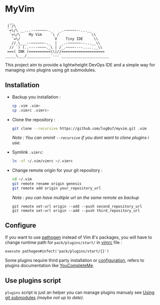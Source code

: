 # MyVim
```
  __
 (`/\
 `=\/\ __...--~~~~~-._   _.-~~~~~--...__
  `=\/\    My Vim     \ /               \\
   `=\/                V    Tiny IDE     \\
   //_\___--~~~~~~-._  |  _.-~~~~~~--...__\\
  //  ) (..----~~~~._\ | /_.~~~~----.....__\\
 ===( INK )==========\\|//====================
_____\___/___________`---`______________________
```
This project aim to provide a lightwheight DevOps IDE and a simple way for managing vims plugins using git submodules.

## Installation
- Backup you installation :
    ```bash
    cp .vim .vim~
    cp .vimrc .vimrc~ 
    ```

- Clone the repository :
    ```bash
    git clone --recursive https://github.com/log0u7/myvim.git .vim
    ```
    _Note : You can ommit `--recursive` if you dont want to clone plugins i use._

- Symlink `.vimrc`:
    ```bash
    ln -sf ~/.vim/vimrc ~/.vimrc
    ```
- Change remote origin for your git repository :
    ```bash
    cd ~/.vim
    git remote rename origin genesis
    git remote add origin your_repository_url
    ```
    _Note : you can have multiple url on the same remote as backup_
    ```
    git remote set-url origin --add --push second_repository_url
    git remote set-url origin --add --push third_repository_url
    ```

## Configure
If you want to use [pathogen](https://github.com/tpope/vim-pathogen) instead of Vim 8's packages,
you will have to change runtime path for `pack/plugins/start/` in [vimrc](./vimrc) file : 
```vimscript
execute pathogen#infect('pack/plugins/start/{}')
```

Some plugins require third party installation or [configuration](./vimrc), refers to plugins documentation like [YouCompleteMe](https://github.com/ycm-core/YouCompleteMe#installation).

## Use plugins script
`plugins` script is just an helper you can manage plugins manualy see [Using git submodules](./using-git-submodules.md) _(maybe not up to date)_.
